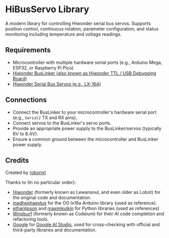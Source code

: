 # HiBusServo Library

A modern library for controlling Hiwonder serial bus servos. Supports position control, continuous rotation, parameter configuration, and status monitoring including temperature and voltage readings.

## Requirements
- Microcontroller with multiple hardware serial ports (e.g., Arduino Mega, ESP32, or Raspberry Pi Pico)
- [Hiwonder BusLinker (also known as Hiwonder TTL / USB Debugging Board)](https://www.hiwonder.com/collections/servo-controller/products/hiwonder-ttl-usb-debugging-board)
- [Hiwonder Serial Bus Servos (e.g., LX-16A)](https://www.hiwonder.com/collections/bus-servo/products/lx-16a)

## Connections
- Connect the BusLinker to your microcontroller's hardware serial port (e.g., `Serial2` TX and RX pins).
- Connect servos to the BusLinker's servo ports.
- Provide an appropriate power supply to the BusLinker/servos (typically 6V to 8.4V).
- Ensure a common ground between the microcontroller and BusLinker power supply.

## Credits
Created by [robonxt](https://github.com/robonxt)

Thanks to (In no particular order):
- [Hiwonder](https://www.hiwonder.com) (formerly known as Lewansoul, and even older as Lobot) for the original code and documentation.
- [madhephaestus](https://github.com/madhephaestus) for the OG lx16a Arduino library (used as reference).
- [ethanlipson](https://github.com/ethanlipson) and [maximkulkin](https://github.com/maximkulkin) for Python libraries (used as references)
- [Windsurf](https://windsurf.com) (formerly known as Codeium) for their AI code completion and refactoring tools.
- [Google](https://www.google.com) for [Google AI Studio](https://aistudio.google.com), used for cross-checking with official and third-party libraries and documentation.

